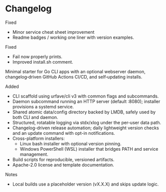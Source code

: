 # Changelog

<!-- example releases below. (without commenting the headers) -->

<!-- ## [v0.1.2] - 2025-09-01 -->

Fixed
- Minor service cheat sheet improvement
- Readme badges / working one liner with version examples.

<!-- ## [v0.1.1] - 2025-09-01 -->

Fixed
- Fail now properly prints.
- Improved install.sh comment.

<!-- ## [v0.1.0] - 2025-09-01 -->

Minimal starter for Go CLI apps with an optional webserver daemon, changelog‑driven GitHub Actions CI/CD, and self‑updating installs.

Added
- CLI scaffold using urfave/cli v3 with common flags and subcommands.
- Daemon subcommand running an HTTP server (default :8080); installer provisions a systemd service.
- Shared atomic data/config directory backed by LMDB, safely used by both CLI and daemon.
- Structured, rotatable logging via stdx/xlog under the per-user data path.
- Changelog-driven release automation; daily lightweight version checks and an update command with opt-in notifications.
- Cross-platform installers:
  - Linux bash installer with optional version pinning.
  - Windows PowerShell (WSL) installer that bridges PATH and service management.
- Build scripts for reproducible, versioned artifacts.
- Apache-2.0 license and template documentation.

Notes
- Local builds use a placeholder version (vX.X.X) and skips update logic.